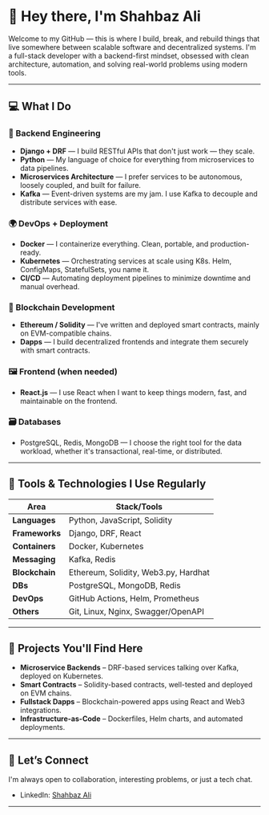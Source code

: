 # 👋 Hey there, I'm Shahbaz Ali

Welcome to my GitHub — this is where I build, break, and rebuild things that live somewhere between scalable software and decentralized systems. I'm a full-stack developer with a backend-first mindset, obsessed with clean architecture, automation, and solving real-world problems using modern tools.

---

## 💻 What I Do

### 🧠 Backend Engineering
- **Django + DRF** — I build RESTful APIs that don't just work — they scale.
- **Python** — My language of choice for everything from microservices to data pipelines.
- **Microservices Architecture** — I prefer services to be autonomous, loosely coupled, and built for failure.
- **Kafka** — Event-driven systems are my jam. I use Kafka to decouple and distribute services with ease.

### 🌍 DevOps + Deployment
- **Docker** — I containerize everything. Clean, portable, and production-ready.
- **Kubernetes** — Orchestrating services at scale using K8s. Helm, ConfigMaps, StatefulSets, you name it.
- **CI/CD** — Automating deployment pipelines to minimize downtime and manual overhead.

### 🧱 Blockchain Development
- **Ethereum / Solidity** — I've written and deployed smart contracts, mainly on EVM-compatible chains.
- **Dapps** — I build decentralized frontends and integrate them securely with smart contracts.

### 🖼️ Frontend (when needed)
- **React.js** — I use React when I want to keep things modern, fast, and maintainable on the frontend.

### 🗃️ Databases
- PostgreSQL, Redis, MongoDB — I choose the right tool for the data workload, whether it's transactional, real-time, or distributed.

---

## 🧰 Tools & Technologies I Use Regularly

| Area              | Stack/Tools                             |
|-------------------|------------------------------------------|
| **Languages**     | Python, JavaScript, Solidity             |
| **Frameworks**    | Django, DRF, React                       |
| **Containers**    | Docker, Kubernetes                       |
| **Messaging**     | Kafka, Redis                             |
| **Blockchain**    | Ethereum, Solidity, Web3.py, Hardhat     |
| **DBs**           | PostgreSQL, MongoDB, Redis               |
| **DevOps**        | GitHub Actions, Helm, Prometheus         |
| **Others**        | Git, Linux, Nginx, Swagger/OpenAPI       |

---

## 🧩 Projects You'll Find Here

- **Microservice Backends** – DRF-based services talking over Kafka, deployed on Kubernetes.
- **Smart Contracts** – Solidity-based contracts, well-tested and deployed on EVM chains.
- **Fullstack Dapps** – Blockchain-powered apps using React and Web3 integrations.
- **Infrastructure-as-Code** – Dockerfiles, Helm charts, and automated deployments.

---

## 🤝 Let’s Connect

I'm always open to collaboration, interesting problems, or just a tech chat.

- LinkedIn: [Shahbaz Ali](https://www.linkedin.com/in/shahbaz-ali-36228b19a/)
---

